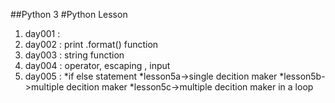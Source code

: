 ##Python 3
#Python Lesson
1. day001 : 
2. day002 : print .format() function 
3. day003 : string function 
4. day004 : operator, escaping , input 
5. day005 : *if else statement
            *lesson5a->single decition maker
            *lesson5b->multiple decition maker
            *lesson5c->multiple decition maker in a loop